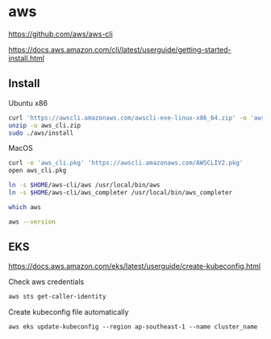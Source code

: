 # aws

https://github.com/aws/aws-cli

https://docs.aws.amazon.com/cli/latest/userguide/getting-started-install.html

## Install

Ubuntu x86
```sh
curl 'https://awscli.amazonaws.com/awscli-exe-linux-x86_64.zip' -o 'aws_cli.zip'
unzip -u aws_cli.zip
sudo ./aws/install
```

MacOS
```sh
curl -o 'aws_cli.pkg' 'https://awscli.amazonaws.com/AWSCLIV2.pkg'
open aws_cli.pkg
```

```sh
ln -s $HOME/aws-cli/aws /usr/local/bin/aws
ln -s $HOME/aws-cli/aws_completer /usr/local/bin/aws_completer
```

```sh
which aws
```

```sh
aws --version
```

## EKS

https://docs.aws.amazon.com/eks/latest/userguide/create-kubeconfig.html

Check aws credentials
```sh
aws sts get-caller-identity
```

Create kubeconfig file automatically
```
aws eks update-kubeconfig --region ap-southeast-1 --name cluster_name
```

